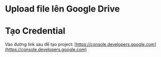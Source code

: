 # Upload file lên Google Drive
# Tạo Credential

Vào đường link sau để tạo project:
[https://console.developers.google.com](https://console.developers.google.com)
